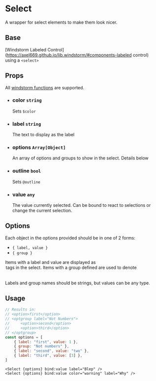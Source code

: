 # Select

A wrapper for select elements to make them look nicer.

## Base
[Windstorm Labeled Control](https://axel669.github.io/lib.windstorm/#components-labeled control)
using a `<select>`

## Props
All [windstorm functions](https://axel669.github.io/lib.windstorm/#css-shorthands)
are supported.

- ### color `string`
    Sets `$color`
- ### label `string`
    The text to display as the label
- ### options `Array[Object]`
    An array of options and groups to show in the select. Details below
- ### outline `bool`
    Sets `@outline`
- ### value `any`
    The value currently selected. Can be bound to react to selections or
    change the current selection.

## Options
Each object in the options provided should be in one of 2 forms:
- `{ label, value }`
- `{ group }`

Items with a label and value are displayed as <option> tags in the select.
Items with a group defined are used to denote <optgroup> tags. Each option
after a `{ group }` item until another group item is seen (or the end of the
array) is put into the optgroup defined by the group item.

Labels and group names should be strings, but values can be any type.

## Usage
```js
// Results in:
// <option>first</option>
// <optgroup label="Not Numbers">
//     <option>second</option>
//     <option>third</option>
// </optgroup>
const options = [
    { label: "first", value: 1 },
    { group: "Not numbers" },
    { label: "second", value: "two" },
    { label: "third", value: [3] },
]
```
```svelte
<Select {options} bind:value label="Blep" />
<Select {options} bind:value color="warning" label="Why" />
```
